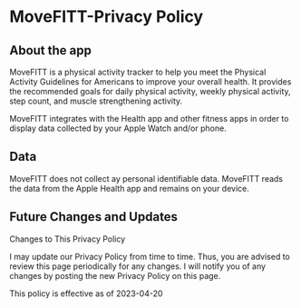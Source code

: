 # MoveFITT-Privacy Policy 


## About the app

MoveFITT is a physical activity tracker to help you meet the Physical Activity Guidelines for Americans to improve your overall health. It provides the recommended goals for daily physical activity, weekly physical activity, step count, and muscle strengthening activity. 

MoveFITT integrates with the Health app and other fitness apps in order to display data collected by your Apple Watch and/or phone.

## Data 

MoveFITT does not collect ay personal identifiable data. MoveFITT reads the data from the Apple Health app and remains on your device.

## Future Changes and Updates

Changes to This Privacy Policy

I may update our Privacy Policy from time to time. Thus, you are advised to review this page periodically for any changes. I will notify you of any changes by posting the new Privacy Policy on this page.

This policy is effective as of 2023-04-20



